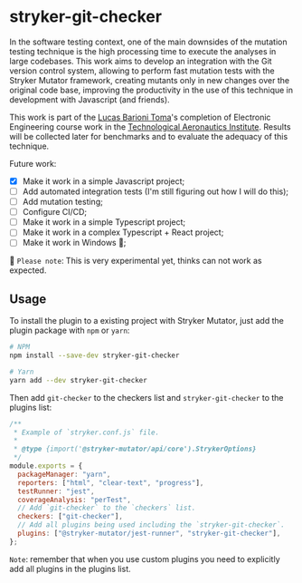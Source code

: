 # stryker-git-checker

In the software testing context, one of the main downsides of the
mutation testing technique is the high processing time to execute
the analyses in large codebases. This work aims to develop an
integration with the Git version control system, allowing to perform
fast mutation tests with the Stryker Mutator framework, creating
mutants only in new changes over the original code base, improving
the productivity in the use of this technique in development with
Javascript (and friends).

This work is part of the [Lucas Barioni Toma](https://github.com/lbtoma)'s
completion of Electronic Engineering course work in the [Technological
Aeronautics Institute](http://www.ita.br). Results will be collected later
for benchmarks and to evaluate the adequacy of this technique.

Future work:

- [x] Make it work in a simple Javascript project;
- [ ] Add automated integration tests (I'm still figuring out how I will do this);
- [ ] Add mutation testing;
- [ ] Configure CI/CD;
- [ ] Make it work in a simple Typescript project;
- [ ] Make it work in a complex Typescript + React project;
- [ ] Make it work in Windows 😬;

🚧 `Please note`: This is very experimental yet, thinks can not work as expected.

## Usage

To install the plugin to a existing project with Stryker Mutator, just add the plugin package with `npm` or `yarn`:

```bash
# NPM
npm install --save-dev stryker-git-checker

# Yarn
yarn add --dev stryker-git-checker
```

Then add `git-checker` to the checkers list and `stryker-git-checker` to the plugins list:

```js
/**
 * Example of `stryker.conf.js` file.
 *
 * @type {import('@stryker-mutator/api/core').StrykerOptions}
 */
module.exports = {
  packageManager: "yarn",
  reporters: ["html", "clear-text", "progress"],
  testRunner: "jest",
  coverageAnalysis: "perTest",
  // Add `git-checker` to the `checkers` list.
  checkers: ["git-checker"],
  // Add all plugins being used including the `stryker-git-checker`.
  plugins: ["@stryker-mutator/jest-runner", "stryker-git-checker"],
};
```

`Note`: remember that when you use custom plugins you need to explicitly add all plugins in the plugins list.
